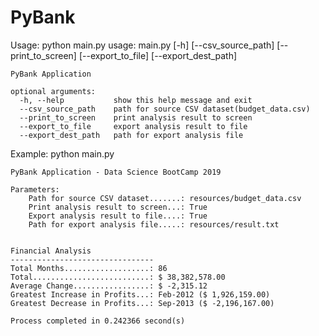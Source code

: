 # PyBank

Usage:
	python main.py
	usage: main.py [-h] [--csv_source_path] [--print_to_screen] [--export_to_file]
				   [--export_dest_path]

	PyBank Application

	optional arguments:
	  -h, --help           show this help message and exit
	  --csv_source_path    path for source CSV dataset(budget_data.csv)
	  --print_to_screen    print analysis result to screen
	  --export_to_file     export analysis result to file
	  --export_dest_path   path for export analysis file

Example:
	python main.py


	PyBank Application - Data Science BootCamp 2019

	Parameters:
		Path for source CSV dataset.......: resources/budget_data.csv
		Print analysis result to screen...: True
		Export analysis result to file....: True
		Path for export analysis file.....: resources/result.txt


	Financial Analysis
	--------------------------------
	Total Months...................: 86
	Total..........................: $ 38,382,578.00
	Average Change.................: $ -2,315.12
	Greatest Increase in Profits...: Feb-2012 ($ 1,926,159.00)
	Greatest Decrease in Profits...: Sep-2013 ($ -2,196,167.00)

	Process completed in 0.242366 second(s)
